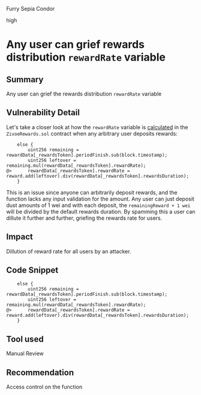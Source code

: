 Furry Sepia Condor

high

# Any user can grief rewards distribution `rewardRate` variable

## Summary
Any user can grief the rewards distribution `rewardRate` variable
## Vulnerability Detail
Let's take a closer look at how the `rewardRate` variable is [calculated](https://github.com/sherlock-audit/2024-03-zivoe/blob/d4111645b19a1ad3ccc899bea073b6f19be04ccd/zivoe-core-foundry/src/ZivoeRewards.sol#L228-L238) in the `ZivoeRewards.sol` contract when any arbitrary user deposits rewards:

```solidity
    else {
        uint256 remaining = rewardData[_rewardsToken].periodFinish.sub(block.timestamp);
        uint256 leftover = remaining.mul(rewardData[_rewardsToken].rewardRate);
@>      rewardData[_rewardsToken].rewardRate = reward.add(leftover).div(rewardData[_rewardsToken].rewardsDuration);
    }
```

This is an issue since anyone can arbitrarily deposit rewards, and the function lacks any input validation for the amount. Any user can just deposit dust amounts of 1 wei and with each deposit, the `remainingReward + 1 wei` will be divided by the default rewards duration. By spamming this a user can dillute it further and further, griefing the rewards rate for users. 
## Impact
Dillution of reward rate for all users by an attacker.
## Code Snippet
```solidity
    else {
        uint256 remaining = rewardData[_rewardsToken].periodFinish.sub(block.timestamp);
        uint256 leftover = remaining.mul(rewardData[_rewardsToken].rewardRate);
@>      rewardData[_rewardsToken].rewardRate = reward.add(leftover).div(rewardData[_rewardsToken].rewardsDuration);
    }
```
## Tool used
Manual Review

## Recommendation
Access control on the function